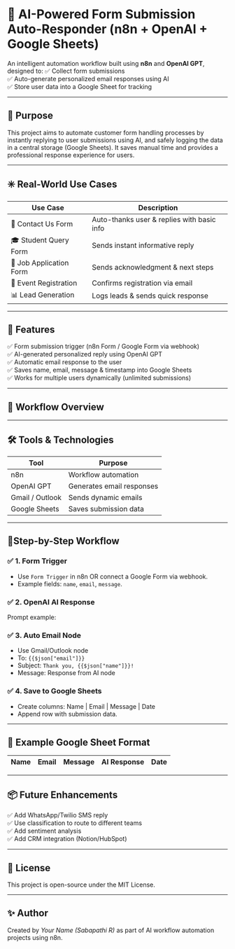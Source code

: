 # 🤖 AI-Powered Form Submission Auto-Responder (n8n + OpenAI + Google Sheets)

An intelligent automation workflow built using **n8n** and **OpenAI GPT**, designed to:
✅ Collect form submissions  
✅ Auto-generate personalized email responses using AI  
✅ Store user data into a Google Sheet for tracking  

---

## 🎯 Purpose
This project aims to automate customer form handling processes by instantly replying to user submissions using AI, and safely logging the data in a central storage (Google Sheets). It saves manual time and provides a professional response experience for users.

---

## ✳️ Real-World Use Cases
| Use Case                 | Description |
|--------------------------|------------|
| 📩 Contact Us Form       | Auto-thanks user & replies with basic info |
| 🎓 Student Query Form    | Sends instant informative reply |
| 💼 Job Application Form  | Sends acknowledgment & next steps |
| 📢 Event Registration    | Confirms registration via email |
| 📊 Lead Generation       | Logs leads & sends quick response |

---

## 🚀 Features
✅ Form submission trigger (n8n Form / Google Form via webhook)  
✅ AI-generated personalized reply using OpenAI GPT  
✅ Automatic email response to the user  
✅ Saves name, email, message & timestamp into Google Sheets  
✅ Works for multiple users dynamically (unlimited submissions)

---

## 🧠 Workflow Overview

---

## 🛠️ Tools & Technologies

| Tool | Purpose |
|------|---------|
| n8n | Workflow automation |
| OpenAI GPT | Generates email responses |
| Gmail / Outlook | Sends dynamic emails |
| Google Sheets | Saves submission data |

---

## 📍Step-by-Step Workflow

### ✅ 1. Form Trigger
- Use `Form Trigger` in n8n OR connect a Google Form via webhook.
- Example fields: `name`, `email`, `message`.

### ✅ 2. OpenAI AI Response
Prompt example:


### ✅ 3. Auto Email Node
- Use Gmail/Outlook node  
- To: `{{$json["email"]}}`  
- Subject: `Thank you, {{$json["name"]}}!`  
- Message: Response from AI node  

### ✅ 4. Save to Google Sheets
- Create columns: Name | Email | Message | Date  
- Append row with submission data.

---

## 📂 Example Google Sheet Format

| Name | Email | Message | AI Response | Date |
|------|-------|---------|-------------|------|

---

## 📦 Future Enhancements
✅ Add WhatsApp/Twilio SMS reply  
✅ Use classification to route to different teams  
✅ Add sentiment analysis  
✅ Add CRM integration (Notion/HubSpot)

---

## 📜 License
This project is open-source under the MIT License.

---

## ✨ Author
Created by _Your Name (Sabapathi R)_ as part of AI workflow automation projects using n8n.
